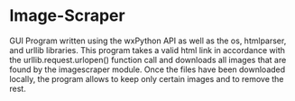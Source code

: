 # Image-Scraper

GUI Program written using the wxPython API as well as the os, htmlparser, and urllib libraries. This program takes a valid html link in accordance with the urllib.request.urlopen() function call and downloads all images that are found by the imagescraper module. Once the files have been downloaded locally, the program allows to keep only certain images and to remove the rest.

# 
